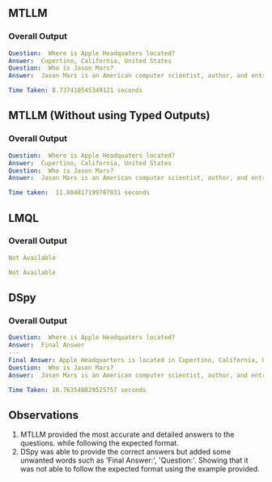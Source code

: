 ## MTLLM 
### Overall Output
```yaml
Question:  Where is Apple Headquaters located?
Answer:  Cupertino, California, United States
Question:  Who is Jason Mars?
Answer:  Jason Mars is an American computer scientist, author, and entrepreneur known for his work in AI and computer architecture.
```
```yaml
Time Taken: 8.737410545349121 seconds
```

## MTLLM (Without using Typed Outputs)

### Overall Output
```yaml
Question:  Where is Apple Headquaters located?
Answer:  Cupertino, California, United States
Question:  Who is Jason Mars?
Answer:  Jason Mars is an American computer scientist, author, and entrepreneur known for his work in computer architecture and artificial intelligence. He is an Associate Professor at the University of Michigan and co-director of U-M's Clarity Lab.
```

```yaml
Time taken:  11.804817199707031 seconds
```

## LMQL 
### Overall Output
```yaml
Not Available
```

```yaml
Not Available
```

## DSpy 
### Overall Output
```yaml
Question:  Where is Apple Headquaters located?
Answer:  Final Answer
---
Final Answer: Apple Headquarters is located in Cupertino, California, United States.
Question:  Who is Jason Mars?
Answer:  Jason Mars is an American computer scientist, author, and entrepreneur known for his work in computer architecture and AI, particularly in conversational AI. He is an Associate Professor at the University of Michigan and has been involved in several AI initiatives and startups.
```

```yaml
Time Taken: 10.763540029525757 seconds
```

## Observations
1. MTLLM provided the most accurate and detailed answers to the questions. while following the expected format.
2. DSpy was able to provide the correct answers but added some unwanted words such as 'Final Answer:', 'Question:'. Showing that it was not able to follow the expected format using the example provided.
